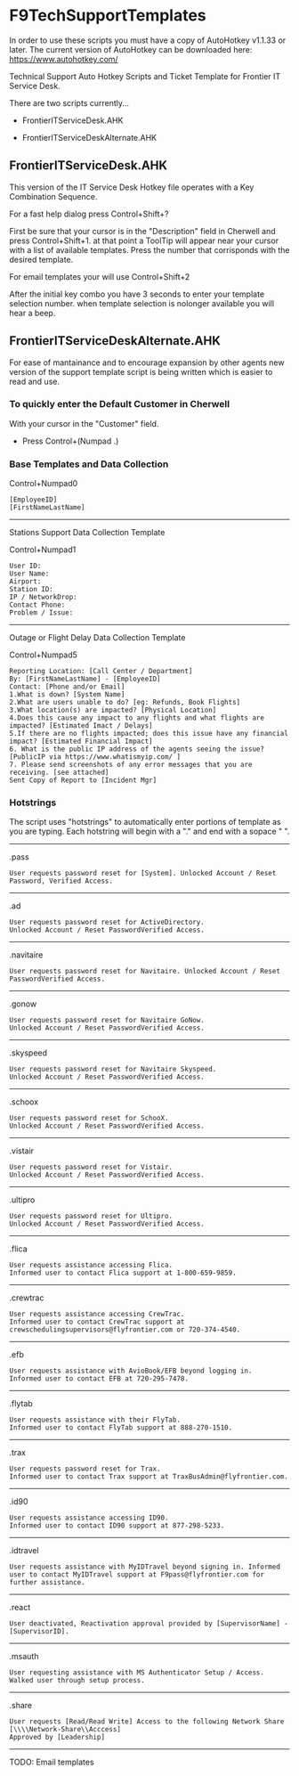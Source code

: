 # F9TechSupportTemplates

In order to use these scripts you must have a copy of AutoHotkey v1.1.33 or later. The current version of AutoHotkey can be downloaded here: https://www.autohotkey.com/

Technical Support Auto Hotkey Scripts and Ticket Template for Frontier IT Service Desk.

There are two scripts currently...

*	FrontierITServiceDesk.AHK

*	FrontierITServiceDeskAlternate.AHK

## FrontierITServiceDesk.AHK

This version of the IT Service Desk Hotkey file operates with a Key Combination Sequence.

For a fast help dialog press Control+Shift+?

First be sure that your cursor is in the "Description" field in Cherwell and press Control+Shift+1. at that point a ToolTip will appear near your cursor with a list of available templates. Press the number that corrisponds with the desired template.

For email templates your will use Control+Shift+2

After the initial key combo you have 3 seconds to enter your template selection number. when template selection is nolonger available you will hear a beep.

## FrontierITServiceDeskAlternate.AHK

For ease of mantainance and to encourage expansion by other agents new version of the support template script is being written which is easier to read and use.

### To quickly enter the Default Customer in Cherwell

With your cursor in the "Customer" field.
*	Press Control+(Numpad .)

### Base Templates and Data Collection

Control+Numpad0

	[EmployeeID]
	[FirstNameLastName]


-------------------------------------------
Stations Support Data Collection Template

Control+Numpad1

	User ID:
	User Name:
	Airport:
	Station ID:
	IP / NetworkDrop:
	Contact Phone:
	Problem / Issue:
	
	
-------------------------------------------
Outage or Flight Delay Data Collection Template

Control+Numpad5	

	Reporting Location: [Call Center / Department]
	By: [FirstNameLastName] - [EmployeeID]
	Contact: [Phone and/or Email]
	1.What is down? [System Name]
	2.What are users unable to do? [eg: Refunds, Book Flights]
	3.What location(s) are impacted? [Physical Location]
	4.Does this cause any impact to any flights and what flights are impacted? [Estimated Imact / Delays]
	5.If there are no flights impacted; does this issue have any financial impact? [Estimated Financial Impact]
	6. What is the public IP address of the agents seeing the issue? [PublicIP via https://www.whatismyip.com/ ]
	7. Please send screenshots of any error messages that you are receiving. [see attached]
	Sent Copy of Report to [Incident Mgr]
	
### Hotstrings
The script uses "hotstrings" to automatically enter portions of template as you are typing. Each hotstring will begin with a "." and end with a sopace " ".

-------------------------------------------
.pass

	User requests password reset for [System]. Unlocked Account / Reset Password, Verified Access.
	
-------------------------------------------
.ad

	User requests password reset for ActiveDirectory.
	Unlocked Account / Reset PasswordVerified Access.
	
-------------------------------------------
.navitaire
	
	User requests password reset for Navitaire.	Unlocked Account / Reset PasswordVerified Access.
	
-------------------------------------------
.gonow
	
	User requests password reset for Navitaire GoNow.
	Unlocked Account / Reset PasswordVerified Access.
	
-------------------------------------------
.skyspeed
	
	User requests password reset for Navitaire Skyspeed.
	Unlocked Account / Reset PasswordVerified Access.
	
	
-------------------------------------------
.schoox
	
	User requests password reset for SchooX.
	Unlocked Account / Reset PasswordVerified Access.
	
-------------------------------------------
.vistair

	User requests password reset for Vistair.
	Unlocked Account / Reset PasswordVerified Access.
	
-------------------------------------------
.ultipro

	User requests password reset for Ultipro.
	Unlocked Account / Reset PasswordVerified Access.
	
-------------------------------------------
.flica
	
	User requests assistance accessing Flica.
	Informed user to contact Flica support at 1-800-659-9859.
	
-------------------------------------------
.crewtrac
	
	User requests assistance accessing CrewTrac.
	Informed user to contact CrewTrac support at crewschedulingsupervisors@flyfrontier.com or 720-374-4540.
	
-------------------------------------------
.efb
	
	User requests assistance with AvioBook/EFB beyond logging in.
	Informed user to contact EFB at 720-295-7478.
	
-------------------------------------------
.flytab

	User requests assistance with their FlyTab.
	Informed user to contact FlyTab support at 888-270-1510.
	
-------------------------------------------
.trax

	User requests password reset for Trax.
	Informed user to contact Trax support at TraxBusAdmin@flyfrontier.com.
	
-------------------------------------------
.id90

	User requests assistance accessing ID90.
	Informed user to contact ID90 support at 877-298-5233.
	
-------------------------------------------
.idtravel

	User requests assistance with MyIDTravel beyond signing in. Informed user to contact MyIDTravel support at F9pass@flyfrontier.com for further assistance. 
	
-------------------------------------------
.react
	
	User deactivated, Reactivation approval provided by [SupervisorName] - [SupervisorID].

-------------------------------------------
.msauth

	User requesting assistance with MS Authenticator Setup / Access. Walked user through setup process.
	
-------------------------------------------
.share
	
	User requests [Read/Read Write] Access to the following Network Share	[\\\\Network-Share\\Acccess]
	Approved by [Leadership]
	
-------------------------------------------
TODO: Email templates
